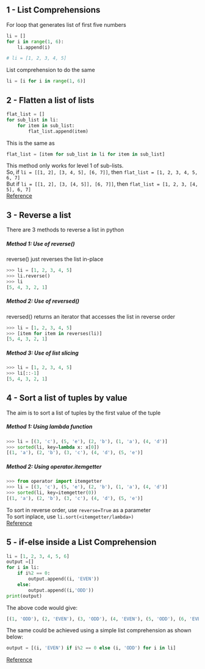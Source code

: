 ## 1 - List Comprehensions

For loop that generates list of first five numbers
```python
li = []
for i in range(1, 6):
	li.append(i)

# li = [1, 2, 3, 4, 5]
```
List comprehension to do the same
```python
li = [i for i in range(1, 6)]
```

## 2 - Flatten a list of lists

```python
flat_list = []
for sub_list in li:
	for item in sub_list:
		flat_list.append(item)
```
This is the same as
```python
flat_list = [item for sub_list in li for item in sub_list]
```
This method only works for level 1 of sub-lists.<br>
So, if ```li = [[1, 2], [3, 4, 5], [6, 7]]```, then ```flat_list = [1, 2, 3, 4, 5, 6, 7]```<br>
But if ```li = [[1, 2], [3, [4, 5]], [6, 7]]```, then ```flat_list = [1, 2, 3, [4, 5], 6, 7]```<br>
[Reference](https://stackoverflow.com/questions/952914/how-to-make-a-flat-list-out-of-list-of-lists)


## 3 - Reverse a list

There are 3 methods to reverse a list in python

##### Method 1: Use of reverse()
reverse() just reverses the list in-place
```python
>>> li = [1, 2, 3, 4, 5]
>>> li.reverse()
>>> li
[5, 4, 3, 2, 1]
```

##### Method 2: Use of reversed()
reversed() returns an iterator that accesses the list in reverse order
```python
>>> li = [1, 2, 3, 4, 5]
>>> [item for item in reverses(li)]
[5, 4, 3, 2, 1]
```

##### Method 3: Use of list slicing
```python
>>> li = [1, 2, 3, 4, 5]
>>> li[::-1]
[5, 4, 3, 2, 1]
```

## 4 - Sort a list of tuples by value

The aim is to sort a list of tuples by the first value of the tuple

##### Method 1: Using lambda function
```python
>>> li = [(3, 'c'), (5, 'e'), (2, 'b'), (1, 'a'), (4, 'd')]
>>> sorted(li, key=lambda x: x[0])
[(1, 'a'), (2, 'b'), (3, 'c'), (4, 'd'), (5, 'e')]
```

##### Method 2: Using operator.itemgetter
```python
>>> from operator import itemgetter
>>> li = [(3, 'c'), (5, 'e'), (2, 'b'), (1, 'a'), (4, 'd')]
>>> sorted(li, key=itemgetter(0))
[(1, 'a'), (2, 'b'), (3, 'c'), (4, 'd'), (5, 'e')]
```

To sort in reverse order, use ```reverse=True``` as a parameter<br>
To sort inplace, use ```li.sort(<itemgetter/lambda>)```<br>
[Reference](https://stackoverflow.com/questions/10695139/sort-a-list-of-tuples-by-2nd-item-integer-value)

## 5 - if-else inside a List Comprehension

```python
li = [1, 2, 3, 4, 5, 6]
output =[]
for i in li:
    if i%2 == 0:
        output.append((i, 'EVEN'))
    else:
        output.append((i,'ODD'))
print(output)
```
The above code would give:
```python
[(1, 'ODD'), (2, 'EVEN'), (3, 'ODD'), (4, 'EVEN'), (5, 'ODD'), (6, 'EVEN')]
```
The same could be achieved using a simple list comprehension as shown below:
```python
output = [(i, 'EVEN') if i%2 == 0 else (i, 'ODD') for i in li]
```
[Reference](https://stackoverflow.com/questions/4260280/if-else-in-a-list-comprehension)
